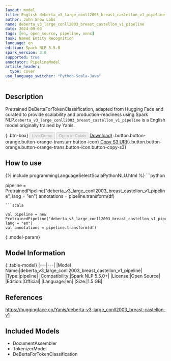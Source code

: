 ```yaml
---
layout: model
title: English deberta_v3_large_conll2003_breast_castellon_v1_pipeline pipeline DeBertaForTokenClassification from Yanis
author: John Snow Labs
name: deberta_v3_large_conll2003_breast_castellon_v1_pipeline
date: 2024-09-03
tags: [en, open_source, pipeline, onnx]
task: Named Entity Recognition
language: en
edition: Spark NLP 5.5.0
spark_version: 3.0
supported: true
annotator: PipelineModel
article_header:
  type: cover
use_language_switcher: "Python-Scala-Java"
---
```


## Description

Pretrained DeBertaForTokenClassification, adapted from Hugging Face and curated to provide scalability and production-readiness using Spark NLP.`deberta_v3_large_conll2003_breast_castellon_v1_pipeline` is a English model originally trained by Yanis.

{:.btn-box}
<button class="button button-orange" disabled>Live Demo</button>
<button class="button button-orange" disabled>Open in Colab</button>
[Download](https://s3.amazonaws.com/auxdata.johnsnowlabs.com/public/models/deberta_v3_large_conll2003_breast_castellon_v1_pipeline_en_5.5.0_3.0_1725388542562.zip){:.button.button-orange.button-orange-trans.arr.button-icon}
[Copy S3 URI](s3://auxdata.johnsnowlabs.com/public/models/deberta_v3_large_conll2003_breast_castellon_v1_pipeline_en_5.5.0_3.0_1725388542562.zip){:.button.button-orange.button-orange-trans.button-icon.button-copy-s3}

## How to use



<div class="tabs-box" markdown="1">
{% include programmingLanguageSelectScalaPythonNLU.html %}
```python

pipeline = PretrainedPipeline("deberta_v3_large_conll2003_breast_castellon_v1_pipeline", lang = "en")
annotations =  pipeline.transform(df)   

```
```scala

val pipeline = new PretrainedPipeline("deberta_v3_large_conll2003_breast_castellon_v1_pipeline", lang = "en")
val annotations = pipeline.transform(df)

```
</div>

{:.model-param}
## Model Information

{:.table-model}
|---|---|
|Model Name:|deberta_v3_large_conll2003_breast_castellon_v1_pipeline|
|Type:|pipeline|
|Compatibility:|Spark NLP 5.5.0+|
|License:|Open Source|
|Edition:|Official|
|Language:|en|
|Size:|1.5 GB|

## References

https://huggingface.co/Yanis/deberta-v3-large_conll2003_breast-castellon-v1

## Included Models

- DocumentAssembler
- TokenizerModel
- DeBertaForTokenClassification